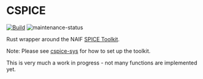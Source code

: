 # CSPICE

[![Build](https://github.com/jacob-pro/cspice-rs/actions/workflows/rust.yml/badge.svg)](https://github.com/jacob-pro/cspice-rs/actions)
![maintenance-status](https://img.shields.io/badge/maintenance-experimental-blue.svg)

Rust wrapper around the NAIF [SPICE Toolkit](https://naif.jpl.nasa.gov/naif/index.html).

Note: Please see [cspice-sys](../cspice-sys/README.md#installation) for how to set up the toolkit.

This is very much a work in progress - not many functions are implemented yet.

